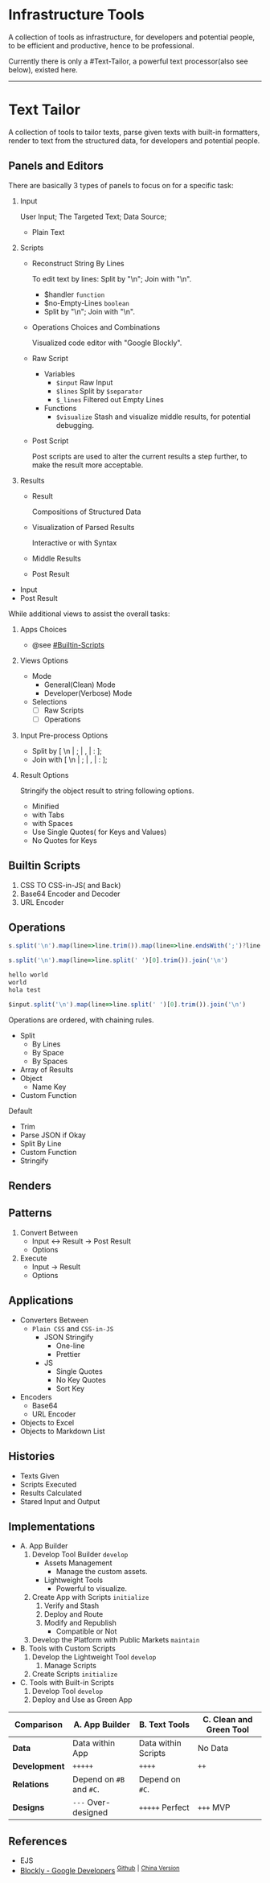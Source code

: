 # Infrastructure Tools

<!-- > 2019-10-10T11:06:10+0800 -->

<!-- Keywords: *Infrastructure Tools*, *Efficient & Productive*, *Being Professional*. -->

A collection of tools as infrastructure, for developers and potential people, to be efficient and productive, hence to be professional.

Currently there is only a #Text-Tailor,
a powerful text processor(also see below),
existed here.

---
# Text Tailor

<!-- > 2019-10-08T10:16:13+0800 -->

A collection of tools to tailor texts, parse given texts with built-in formatters, render to text from the structured data, for developers and potential people.

## Panels and Editors

There are basically 3 types of panels to focus on for a specific task:

1. Input

	User Input;
	The Targeted Text;
	Data Source;

	- Plain Text

2. Scripts

	- Reconstruct String By Lines

		To edit text by lines: Split by "\n"; Join with "\n".

		- $handler `function`
		- $no-Empty-Lines `boolean`
		- Split by "\n"; Join with "\n".

	- Operations Choices and Combinations

		Visualized code editor with "Google Blockly".

	- Raw Script
		- Variables
			- `$input` Raw Input
			- `$lines` Split by `$separator`
			- `$_lines` Filtered out Empty Lines
		- Functions
			- `$visualize` Stash and visualize middle results, for potential debugging.
	- Post Script

		Post scripts are used to alter the current results a step further, to make the result more acceptable.

3. Results

	- Result

		Compositions of Structured Data

	- Visualization of Parsed Results

		Interactive or with Syntax

	- Middle Results
	- Post Result

- Input
- Post Result

While additional views to assist the overall tasks:

1. Apps Choices
	- @see [#Builtin-Scripts](#builtin-scripts)
1. Views Options
	- Mode
		- General(Clean) Mode
		- Developer(Verbose) Mode
	- Selections
		- [ ] Raw Scripts
		- [ ] Operations
1. Input Pre-process Options
	- Split by [ \n | ; | , | : ];
	- Join with [ \n | ; | , | : ];
1. Result Options

	Stringify the object result to string following options.

	- Minified
	- with Tabs
	- with Spaces
	- Use Single Quotes( for Keys and Values)
	- No Quotes for Keys

## Builtin Scripts

1. CSS TO CSS-in-JS( and Back)
1. Base64 Encoder and Decoder
1. URL Encoder

## Operations

```js
s.split('\n').map(line=>line.trim()).map(line=>line.endsWith(';')?line.substr(0, line.length -1 ): line).join('\n')

s.split('\n').map(line=>line.split(' ')[0].trim()).join('\n')

hello world
world
hola test

$input.split('\n').map(line=>line.split(' ')[0].trim()).join('\n')
```

Operations are ordered, with chaining rules.

- Split
	- By Lines
	- By Space
	- By Spaces
- Array of Results
- Object
	- Name Key
- Custom Function

Default

- Trim
- Parse JSON if Okay
- Split By Line
- Custom Function
- Stringify


## Renders

## Patterns

1. Convert Between
	- Input <-> Result -> Post Result
	- Options
1. Execute
	- Input -> Result
	- Options

## Applications

- Converters Between
	- `Plain CSS` and `CSS-in-JS`
		- JSON Stringify
			- One-line
			- Prettier
		- JS
			- Single Quotes
			- No Key Quotes
			- Sort Key
- Encoders
	- Base64
	- URL Encoder
- Objects to Excel
- Objects to Markdown List

## Histories

- Texts Given
- Scripts Executed
- Results Calculated
- Stared Input and Output


## Implementations

<!-- > 2019-10-08T14:14:12+0800 -->

- A. App Builder
	1. Develop Tool Builder `develop`
		- Assets Management
			- Manage the custom assets.
		- Lightweight Tools
			- Powerful to visualize.
	1. Create App with Scripts `initialize`
		1. Verify and Stash
		1. Deploy and Route
		1. Modify and Republish
			- Compatible or Not
	1. Develop the Platform with Public Markets `maintain`
- B. Tools with Custom Scripts
	1. Develop the Lightweight Tool `develop`
		1. Manage Scripts
	1. Create Scripts `initialize`
- C. Tools with Built-in Scripts
	1. Develop Tool `develop`
	1. Deploy and Use as Green App


| Comparison | A. App Builder | B. Text Tools | C. Clean and Green Tool |
|  --- | --- | --- | --- |
| **Data** | Data within App | Data within Scripts | No Data |
| **Development** | `+++++` | `++++` | `++` |
| **Relations** | Depend on `#B` and `#C`. | Depend on `#C`. | |
| **Designs** | `---` Over-designed | `+++++` Perfect | `+++` MVP |



## References

- EJS
- [Blockly - Google Developers](https://developers.google.com/blockly/)
<sup>[Github](https://github.com/google/blockly)</sup>
<sup>|</sup>
<sup>[China Version](https://developers.google.cn/blockly)</sup>
